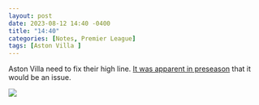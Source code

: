 ```yaml
---
layout: post
date: 2023-08-12 14:40 -0400
title: "14:40"
categories: [Notes, Premier League]
tags: [Aston Villa ]
---
```


Aston Villa need to fix their high line. [It was apparent in preseason](https://tacticsjournal.com/2023/07/31/aston-villa-back-three/) that it would be an issue. 

![](https://i.imgur.com/Lk1l6JC.jpg)



